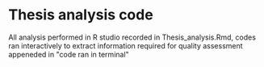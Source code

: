 # Thesis analysis code
All analysis performed in R studio recorded in Thesis_analysis.Rmd, 
codes ran interactively to extract information required for quality assessment appeneded in 
"code ran in terminal"